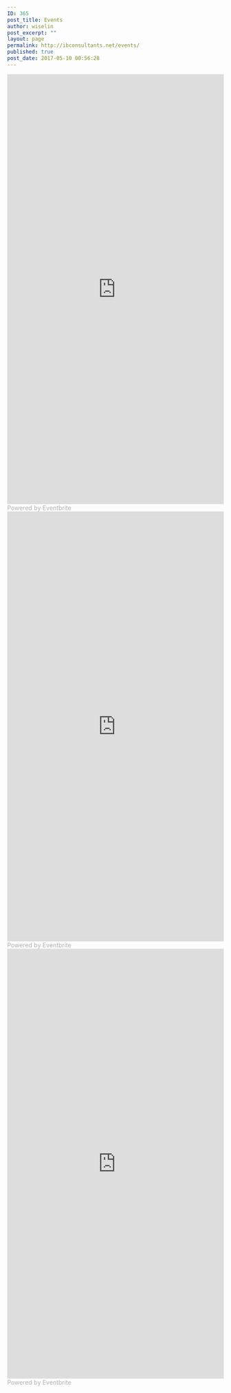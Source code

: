 ```yaml
---
ID: 365
post_title: Events
author: wiselin
post_excerpt: ""
layout: page
permalink: http://ibconsultants.net/events/
published: true
post_date: 2017-05-10 00:56:28
---
```

<iframe  src="https://www.eventbrite.com/e/weekend-leading-safe-45-with-sa-certification-atlanta-registration-36079533857?ref=eweb" frameborder="0" height="1000" width="100%" vspace="0" hspace="0" marginheight="5" marginwidth="5" scrolling="auto" allowtransparency="true"></iframe><a style="color: #ADB0B6; text-decoration: none;" target="_blank" href="http://www.eventbrite.com/">Powered by Eventbrite</a><iframe  src="https://www.eventbrite.com/e/leading-safe-45-with-sa-certification-bay-area-registration-35520807692?ref=eweb" frameborder="0" height="1000" width="100%" vspace="0" hspace="0" marginheight="5" marginwidth="5" scrolling="auto" allowtransparency="true"></iframe><a style="color: #ADB0B6; text-decoration: none;" target="_blank" href="http://www.eventbrite.com/">Powered by Eventbrite</a><iframe  src="https://www.eventbrite.com/e/leading-safe-45-with-sa-certification-texas-weekend-registration-36539437441?ref=eweb" frameborder="0" height="1000" width="100%" vspace="0" hspace="0" marginheight="5" marginwidth="5" scrolling="auto" allowtransparency="true"></iframe><a style="color: #ADB0B6; text-decoration: none;" target="_blank" href="http://www.eventbrite.com/">Powered by Eventbrite</a>